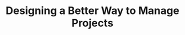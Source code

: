 ---
title: "Designing a Better Way to Manage Projects"
client: "Acme Corporation"
blurb: "A comprehensive redesign of project management software that increased team productivity by 40%"
role: "Design Director"
focus: "Led the design strategy and user experience design for the core product"
type: "Case Study"
overview:
  summary: "Acme Corporation needed a modern, intuitive project management solution that could handle complex workflows while remaining accessible to all team members. The existing system was outdated and causing significant productivity losses."
  highlights:
    - "Increased team productivity by 40%"
    - "Reduced onboarding time from 2 weeks to 2 days"
    - "Achieved 95% user satisfaction rating"
context:
  description: "The project management landscape was evolving rapidly, with teams becoming more distributed and workflows more complex. Acme's existing solution was built for a different era of work."
  challenges:
    - "Complex workflows needed to be simplified without losing functionality"
    - "Diverse user base required an intuitive interface that worked for both power users and novices"
    - "Legacy system integration required careful consideration of data migration"
    - "Mobile-first approach needed to support remote work"
work:
  - sectionTitle: "Research & Discovery"
    sectionSubhead: "Understanding the Problem Space"
    content: "We began with extensive user research, interviewing over 50 project managers and team members across different industries. This helped us identify key pain points and opportunities for improvement."
    images:
      - src: "/img/research-findings.jpg"
        alt: "Research findings visualization"
        caption: "Key insights from user research"
        layout: "3-3"
  - sectionTitle: "Design Process"
    sectionSubhead: "Creating a Flexible System"
    content: |
      Our design process focused on creating a flexible system that could adapt to different team needs while maintaining consistency and usability. We started with low-fidelity wireframes and gradually increased fidelity as we validated our solutions.

      Throughout the process, we maintained close collaboration with stakeholders and end users. Regular feedback sessions helped us identify pain points early and iterate quickly on potential solutions. This iterative approach allowed us to refine the interface while ensuring it remained intuitive and efficient.

      The final design system we developed was both comprehensive and flexible. It included a robust component library, clear documentation, and guidelines for implementation. This foundation enabled teams to build consistent experiences while maintaining the flexibility needed for different use cases.
    images:
      - src: "/img/design-system.jpg"
        alt: "Design system components"
        caption: "Core components of our design system"
        layout: "2-4"
impact:
  - heading: "Increased Productivity"
    description: "Teams reported a 40% increase in productivity, with particular improvements in project planning and resource allocation."
  - heading: "Better Collaboration"
    description: "Cross-functional teams found it easier to work together, with a 60% reduction in communication overhead."
  - heading: "User Satisfaction"
    description: "The new system achieved a 95% satisfaction rating, with users particularly praising the intuitive interface and powerful features."
nextCaseStudy:
  title: "Redesigning the Customer Experience"
  slug: "customer-experience-redesign"
publishedAt: 2024-03-20
--- 